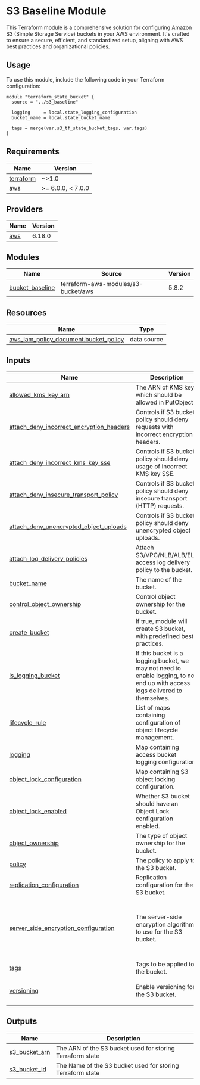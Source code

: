 # S3 Baseline Module


This Terraform module is a comprehensive solution for configuring Amazon S3 (Simple Storage Service) buckets in your AWS environment. It's crafted to ensure a secure, efficient, and standardized setup, aligning with AWS best practices and organizational policies.

## Usage

To use this module, include the following code in your Terraform configuration:

```hcl
module "terraform_state_bucket" {
  source = "../s3_baseline"

  logging     = local.state_logging_configuration
  bucket_name = local.state_bucket_name

  tags = merge(var.s3_tf_state_bucket_tags, var.tags)
}
```

<!-- BEGINNING OF PRE-COMMIT-TERRAFORM DOCS HOOK -->
## Requirements

| Name | Version |
|------|---------|
| <a name="requirement_terraform"></a> [terraform](#requirement\_terraform) | ~>1.0 |
| <a name="requirement_aws"></a> [aws](#requirement\_aws) | >= 6.0.0, < 7.0.0 |

## Providers

| Name | Version |
|------|---------|
| <a name="provider_aws"></a> [aws](#provider\_aws) | 6.18.0 |

## Modules

| Name | Source | Version |
|------|--------|---------|
| <a name="module_bucket_baseline"></a> [bucket\_baseline](#module\_bucket\_baseline) | terraform-aws-modules/s3-bucket/aws | 5.8.2 |

## Resources

| Name | Type |
|------|------|
| [aws_iam_policy_document.bucket_policy](https://registry.terraform.io/providers/hashicorp/aws/latest/docs/data-sources/iam_policy_document) | data source |

## Inputs

| Name | Description | Type | Default | Required |
|------|-------------|------|---------|:--------:|
| <a name="input_allowed_kms_key_arn"></a> [allowed\_kms\_key\_arn](#input\_allowed\_kms\_key\_arn) | The ARN of KMS key which should be allowed in PutObject | `string` | `null` | no |
| <a name="input_attach_deny_incorrect_encryption_headers"></a> [attach\_deny\_incorrect\_encryption\_headers](#input\_attach\_deny\_incorrect\_encryption\_headers) | Controls if S3 bucket policy should deny requests with incorrect encryption headers. | `bool` | `true` | no |
| <a name="input_attach_deny_incorrect_kms_key_sse"></a> [attach\_deny\_incorrect\_kms\_key\_sse](#input\_attach\_deny\_incorrect\_kms\_key\_sse) | Controls if S3 bucket policy should deny usage of incorrect KMS key SSE. | `bool` | `false` | no |
| <a name="input_attach_deny_insecure_transport_policy"></a> [attach\_deny\_insecure\_transport\_policy](#input\_attach\_deny\_insecure\_transport\_policy) | Controls if S3 bucket policy should deny insecure transport (HTTP) requests. | `bool` | `true` | no |
| <a name="input_attach_deny_unencrypted_object_uploads"></a> [attach\_deny\_unencrypted\_object\_uploads](#input\_attach\_deny\_unencrypted\_object\_uploads) | Controls if S3 bucket policy should deny unencrypted object uploads. | `bool` | `true` | no |
| <a name="input_attach_log_delivery_policies"></a> [attach\_log\_delivery\_policies](#input\_attach\_log\_delivery\_policies) | Attach S3/VPC/NLB/ALB/ELB access log delivery policy to the bucket. | `bool` | `false` | no |
| <a name="input_bucket_name"></a> [bucket\_name](#input\_bucket\_name) | The name of the bucket. | `string` | n/a | yes |
| <a name="input_control_object_ownership"></a> [control\_object\_ownership](#input\_control\_object\_ownership) | Control object ownership for the bucket. | `bool` | `true` | no |
| <a name="input_create_bucket"></a> [create\_bucket](#input\_create\_bucket) | If true, module will create S3 bucket, with predefined best practices. | `bool` | `true` | no |
| <a name="input_is_logging_bucket"></a> [is\_logging\_bucket](#input\_is\_logging\_bucket) | If this bucket is a logging bucket, we may not need to enable logging, to not end up with access logs delivered to themselves. | `bool` | `false` | no |
| <a name="input_lifecycle_rule"></a> [lifecycle\_rule](#input\_lifecycle\_rule) | List of maps containing configuration of object lifecycle management. | `any` | `[]` | no |
| <a name="input_logging"></a> [logging](#input\_logging) | Map containing access bucket logging configuration. | `map(string)` | n/a | yes |
| <a name="input_object_lock_configuration"></a> [object\_lock\_configuration](#input\_object\_lock\_configuration) | Map containing S3 object locking configuration. | `any` | `{}` | no |
| <a name="input_object_lock_enabled"></a> [object\_lock\_enabled](#input\_object\_lock\_enabled) | Whether S3 bucket should have an Object Lock configuration enabled. | `bool` | `false` | no |
| <a name="input_object_ownership"></a> [object\_ownership](#input\_object\_ownership) | The type of object ownership for the bucket. | `string` | `"BucketOwnerEnforced"` | no |
| <a name="input_policy"></a> [policy](#input\_policy) | The policy to apply to the S3 bucket. | `any` | `null` | no |
| <a name="input_replication_configuration"></a> [replication\_configuration](#input\_replication\_configuration) | Replication configuration for the S3 bucket. | `any` | `{}` | no |
| <a name="input_server_side_encryption_configuration"></a> [server\_side\_encryption\_configuration](#input\_server\_side\_encryption\_configuration) | The server-side encryption algorithm to use for the S3 bucket. | `any` | <pre>{<br/>  "rule": {<br/>    "apply_server_side_encryption_by_default": {<br/>      "sse_algorithm": "AES256"<br/>    }<br/>  }<br/>}</pre> | no |
| <a name="input_tags"></a> [tags](#input\_tags) | Tags to be applied to the bucket. | `map(string)` | `{}` | no |
| <a name="input_versioning"></a> [versioning](#input\_versioning) | Enable versioning for the S3 bucket. | `any` | <pre>{<br/>  "enabled": true<br/>}</pre> | no |

## Outputs

| Name | Description |
|------|-------------|
| <a name="output_s3_bucket_arn"></a> [s3\_bucket\_arn](#output\_s3\_bucket\_arn) | The ARN of the S3 bucket used for storing Terraform state |
| <a name="output_s3_bucket_id"></a> [s3\_bucket\_id](#output\_s3\_bucket\_id) | The Name of the S3 bucket used for storing Terraform state |
<!-- END OF PRE-COMMIT-TERRAFORM DOCS HOOK -->
